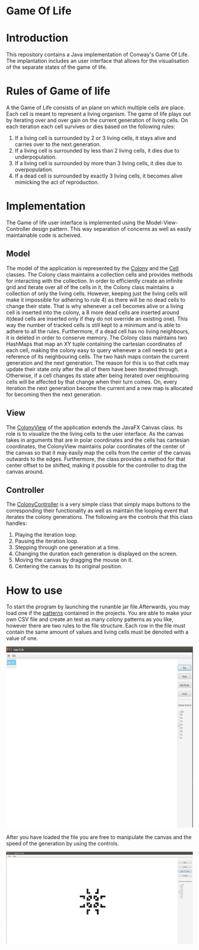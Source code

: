 Game Of Life
============

 # Introduction
 
This repository contains a Java implementation of Conway's Game Of Life. The implantation includes an user interface 
that allows for the visualisation of the separate states of the game of life. 

# Rules of Game of life

A the Game of Life  consists of an plane on which multiple cells are place. Each cell is meant to represent a living organism.
The game of life plays out by iterating over and over gain on the current generation of living cells. On each iteration each 
cell survives or dies based on the following rules:

1) If a living cell is surrounded by 2 or 3 living cells, it stays alive and carries over to the next generation.
2) If a living cell is surrounded by less than 2 living cells, it dies due to underpopulation.
3) If a living cell is surrounded by more than 3 living cells, it dies due to overpopulation.
4) If a dead cell is surrounded by exactly 3 living cells, it becomes alive mimicking the act of reproduction.

# Implementation

The Game of life user interface is implemented using the Model-View-Controller design pattern. This way separation of concerns
as well as easily maintainable code is acheived.

## Model

The model of the application is represented by the [Colony](https://github.com/Paketche/Game-Of-Life/blob/master/src/life/Colony.java) 
and the [Cell](https://github.com/Paketche/Game-Of-Life/blob/master/src/life/Cell.java) classes. The Colony class maintains a collection
cells and provides methods for interacting with the collection. In order to efficiently create an infinite grid and iterate over all of 
the cells in it, the Colony class maintains a collection of only the living cells. However, keeping just the living cells will make it 
impossible for adhering to rule 4) as there will be no dead cells to change their state. That is why whenever a cell becomes alive or a 
living cell is inserted into the colony, a 8 more dead cells are inserted around it(dead cells are inserted only if they do not 
override an existing one). This way the number of tracked cells is still kept to a minimum and is able to adhere to all the rules. 
Furthermore, if a dead cell has no living neighbours, it is deleted in order to conserve memory.  The Colony class maintains two 
HashMaps that map an XY tuple containing the cartesian coordinates of each cell, making the colony easy to query whenever a cell needs 
to get a reference of its neighbouring cells. The two hash maps contain the current generation and the next generation. The reason for 
this is so that cells may update their state only after the all of them have been iterated through. Otherwise, if a cell changes its 
state after being iterated over neighbouring cells will be affected by that change when their turn comes. On, every iteration the next 
generation become the current and a new map is allocated for becoming then the next generation.

## View

The [ColonyView](https://github.com/Paketche/Game-Of-Life/blob/master/src/UI/ColonyView.java) of the application extends the JavaFX 
Canvas class. Its role is to visualize the the living cells to the user interface. As the canvas takes in arguments that are in polar 
coordinates and the cells has cartesian coordinates, the ColonyView maintains polar coordinates of the center of the canvas so that it 
may easily map the cells from the center of the canvas outwards to the edges. Furthermore, the class provides a method for that center 
offset to be shifted, making it possible for the controller to drag the canvas around.

## Controller

The [ColonyController](https://github.com/Paketche/Game-Of-Life/blob/master/src/UI/ColonyView.java) is a very simple class that simply 
maps buttons to the corresponding their functionality as well as maintain 
the looping event that iterates the colony generations. The following are the controls that this class handles: 

1) Playing the iteration loop.
2) Pausing the iteration loop.
3) Stepping through one generation at a time.
4) Changing the duration each generation is displayed on the screen.
5) Moving the canvas by dragging the mouse on it.
6) Centering the canvas to its original position.

# How to use

To start the program by launching the runanble jar file.Afterwards, you may load one if the [patterns](https://github.com/Paketche/Game-Of-Life/tree/master/patterns) 
contained in the projects. You are able to make your own CSV file and create an test as many colony patterns as you like, however there 
are two rules to the file structure. Each row in the file must contain the same amount of values and living cells must be denoted with a 
value of one.

![Opening File](https://github.com/Paketche/Game-Of-Life/blob/master/pictures/Screenshot%20from%202019-02-07%2013-05-44.png)

After you have loaded the file you are free to manipulate the canvas and the speed of the generation by using the controls. 

![UI](https://github.com/Paketche/Game-Of-Life/blob/master/pictures/Screenshot%20from%202019-02-07%2013-10-42.png)


